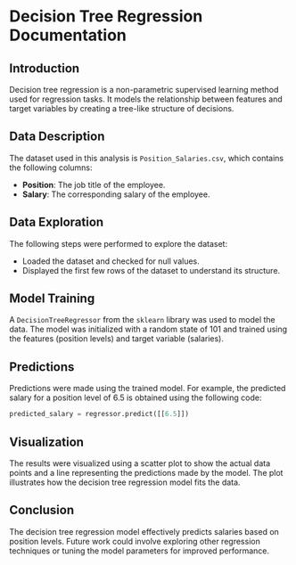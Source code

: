 # Decision Tree Regression Documentation

## Introduction
Decision tree regression is a non-parametric supervised learning method used for regression tasks. It models the relationship between features and target variables by creating a tree-like structure of decisions.

## Data Description
The dataset used in this analysis is `Position_Salaries.csv`, which contains the following columns:
- **Position**: The job title of the employee.
- **Salary**: The corresponding salary of the employee.

## Data Exploration
The following steps were performed to explore the dataset:
- Loaded the dataset and checked for null values.
- Displayed the first few rows of the dataset to understand its structure.

## Model Training
A `DecisionTreeRegressor` from the `sklearn` library was used to model the data. The model was initialized with a random state of 101 and trained using the features (position levels) and target variable (salaries).

## Predictions
Predictions were made using the trained model. For example, the predicted salary for a position level of 6.5 is obtained using the following code:
```python
predicted_salary = regressor.predict([[6.5]])
```

## Visualization
The results were visualized using a scatter plot to show the actual data points and a line representing the predictions made by the model. The plot illustrates how the decision tree regression model fits the data.

## Conclusion
The decision tree regression model effectively predicts salaries based on position levels. Future work could involve exploring other regression techniques or tuning the model parameters for improved performance.

